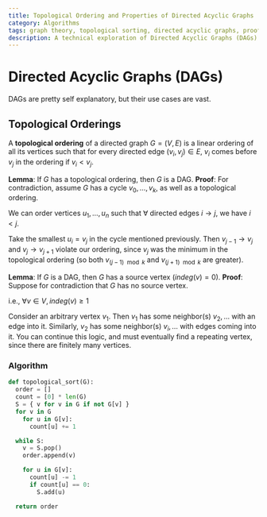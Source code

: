 ```yaml
---
title: Topological Ordering and Properties of Directed Acyclic Graphs
category: Algorithms
tags: graph theory, topological sorting, directed acyclic graphs, proofs
description: A technical exploration of Directed Acyclic Graphs (DAGs) focusing on their topological ordering properties and fundamental lemmas. The document includes mathematical proofs of key DAG properties and presents a Python implementation of the topological sorting algorithm.
---
```


# Directed Acyclic Graphs (DAGs)

DAGs are pretty self explanatory, but their use cases are vast.

## Topological Orderings

A **topological ordering** of a directed graph $G = (V, E)$ is a linear ordering of all its vertices such that for every directed edge $(v_i, v_j) \in E$, $v_i$ comes before $v_j$ in the ordering if $v_i < v_j$.

**Lemma**: If $G$ has a topological ordering, then $G$ is a DAG.
**Proof**: For contradiction, assume $G$ has a cycle $v_0, \ldots , v_k$, as well as a topological ordering.

We can order vertices $u_1, \ldots, u_n$ such that $\forall \text{ directed edges } i \to j$, we have $i < j$.

Take the smallest $u_i = v_j$ in the cycle mentioned previously. Then $v_{j - 1} \to v_{j}$ and $v_{j} \to v_{j + 1}$ violate our ordering, since $v_j$ was the minimum in the topological ordering (so both $v_{(j - 1) \mod k}$ and $v_{(j + 1) \mod k}$ are greater).

**Lemma**: If $G$ is a DAG, then $G$ has a source vertex ($indeg(v) = 0$).
**Proof**: Suppose for contradiction that $G$ has no source vertex.

i.e., $\forall v \in V, \, indeg(v) \ge 1$

Consider an arbitrary vertex $v_1$. Then $v_1$ has some neighbor(s) $v_2, \ldots$ with an edge into it. Similarly, $v_2$ has some neighbor(s) $v_i, \ldots$ with edges coming into it. You can continue this logic, and must eventually find a repeating vertex, since there are finitely many vertices.

### Algorithm

```python
def topological_sort(G):
  order = []
  count = [0] * len(G)
  S = { v for v in G if not G[v] }
  for v in G
    for u in G[v]:
      count[u] += 1

  while S:
    v = S.pop()
    order.append(v)

    for u in G[v]:
      count[u] -= 1
      if count[u] == 0:
        S.add(u)

  return order
```
